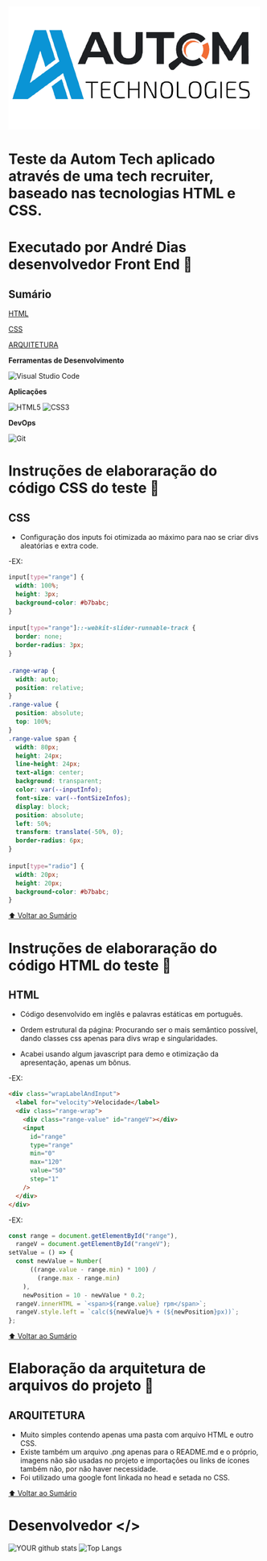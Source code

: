 ![image](logo.png)

# Teste da Autom Tech aplicado através de uma tech recruiter, baseado nas tecnologias HTML e CSS.

# Executado por André Dias desenvolvedor Front End 🚀

<a id="Sumário"></a>

## Sumário

[HTML](#HTML)

[CSS](#CSS)

[ARQUITETURA](#ARQUITETURA)

**Ferramentas de Desenvolvimento**

![Visual Studio Code](https://img.shields.io/badge/Visual%20Studio%20Code-0078d7.svg?style=for-the-badge&logo=visual-studio-code&logoColor=white)

**Aplicações**

![HTML5](https://img.shields.io/badge/html5-%23E34F26.svg?style=for-the-badge&logo=html5&logoColor=white)
![CSS3](https://img.shields.io/badge/css3-%231572B6.svg?style=for-the-badge&logo=css3&logoColor=white)

**DevOps**

![Git](https://img.shields.io/badge/git-%23F05033.svg?style=for-the-badge&logo=git&logoColor=white)

# Instruções de elaboraração do código CSS do teste 🎨

<a id="CSS"></a>

## CSS

- Configuração dos inputs foi otimizada ao máximo para nao se criar divs aleatórias e extra code.

-EX:

```css
input[type="range"] {
  width: 100%;
  height: 3px;
  background-color: #b7babc;
}

input[type="range"]::-webkit-slider-runnable-track {
  border: none;
  border-radius: 3px;
}

.range-wrap {
  width: auto;
  position: relative;
}
.range-value {
  position: absolute;
  top: 100%;
}
.range-value span {
  width: 80px;
  height: 24px;
  line-height: 24px;
  text-align: center;
  background: transparent;
  color: var(--inputInfo);
  font-size: var(--fontSizeInfos);
  display: block;
  position: absolute;
  left: 50%;
  transform: translate(-50%, 0);
  border-radius: 6px;
}

input[type="radio"] {
  width: 20px;
  height: 20px;
  background-color: #b7babc;
}
```

[⬆ Voltar ao Sumário](#Sumário)

# Instruções de elaboraração do código HTML do teste 📇

<a id="HTML"></a>

## HTML

- Código desenvolvido em inglês e palavras estáticas em português.

- Ordem estrutural da página: Procurando ser o mais semântico possível, dando classes css apenas para divs wrap e singularidades.

- Acabei usando algum javascript para demo e otimização da apresentação, apenas um bônus.

-EX:

```html
<div class="wrapLabelAndInput">
  <label for="velocity">Velocidade</label>
  <div class="range-wrap">
    <div class="range-value" id="rangeV"></div>
    <input
      id="range"
      type="range"
      min="0"
      max="120"
      value="50"
      step="1"
    />
  </div>
</div>
```

-EX:

```javascript
const range = document.getElementById("range"),
  rangeV = document.getElementById("rangeV");
setValue = () => {
  const newValue = Number(
      ((range.value - range.min) * 100) /
        (range.max - range.min)
    ),
    newPosition = 10 - newValue * 0.2;
  rangeV.innerHTML = `<span>${range.value} rpm</span>`;
  rangeV.style.left = `calc(${newValue}% + (${newPosition}px))`;
};
```

[⬆ Voltar ao Sumário](#Sumário)

# Elaboração da arquitetura de arquivos do projeto 📂

<a id="ARQUITETURA"></a>

## ARQUITETURA

- Muito simples contendo apenas uma pasta com arquivo HTML e outro CSS.
- Existe também um arquivo .png apenas para o README.md e o próprio, imagens não são usadas no projeto e importações ou links de ícones também não, por não haver necessidade.
- Foi utilizado uma google font linkada no head e setada no CSS.

[⬆ Voltar ao Sumário](#Sumário)

# Desenvolvedor </>

![YOUR github stats](https://github-readme-stats.vercel.app/api?username=Andredev-dias)
![Top Langs](https://github-readme-stats.vercel.app/api/top-langs/?username=Andredev-dias)
